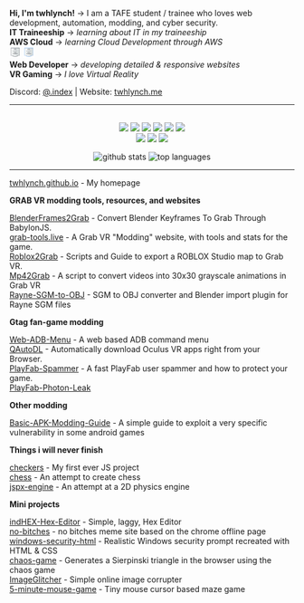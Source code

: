 **Hi, I'm twhlynch!** &rarr; I am a TAFE student / trainee who loves web development, automation, modding, and cyber security.
<br/>
**IT Traineeship** &rarr; _learning about IT in my traineeship_
<br/>
**AWS Cloud** &rarr; _learning Cloud Development through AWS_
<br/>
<img style="width: 20px" src="https://github.com/twhlynch/twhlynch.github.io/blob/main/img/aws-academy-graduate-aws-academy-cloud-foundations.png">
<img style="width: 20px" src="https://github.com/twhlynch/twhlynch.github.io/blob/main/img/aws-academy-graduate-aws-academy-cloud-developing.png">
<br/>
**Web Developer** &rarr; _developing detailed & responsive websites_
<br/>
**VR Gaming** &rarr; _I love Virtual Reality_



Discord: [@.index](https://discordapp.com/users/649165311257608192) | Website: [twhlynch.me](https://twhlynch.me)

----

<p>
<div align="center">
  <br />
  <img src="https://img.shields.io/badge/-JavaScript-fcde7f?style=for-the-badge&logo=javascript&logoColor=fcde7f&labelColor=282828">
  <img src="https://img.shields.io/badge/-HTML-f78166?style=for-the-badge&logo=html5&logoColor=f78166&labelColor=282828">
  <img src="https://img.shields.io/badge/-CSS-1bb6ec?style=for-the-badge&logo=css3&logoColor=1bb6ec&labelColor=282828">
  <img src="https://img.shields.io/badge/-Python-58A6FF?style=for-the-badge&logo=python&logoColor=58A6FF&labelColor=282828">
  <img src="https://img.shields.io/badge/-PHP-7d668d?style=for-the-badge&logo=php&logoColor=7d668d&labelColor=282828">
  <img src="https://img.shields.io/badge/-C++-BEC6CE?style=for-the-badge&logo=cplusplus&logoColor=BEC6CE&labelColor=282828">
  <br/>
  <img src="https://img.shields.io/static/v1?logo=visualstudiocode&label=&message=VScode&color=36465D&logoColor=AAA&style=flat-square">
  <img src="https://img.shields.io/static/v1?logo=github&label=&message=GitHub&color=36465D&logoColor=AAA&style=flat-square">
  <img src="https://img.shields.io/static/v1?logo=windows&label=&message=Windows&color=36465D&logoColor=AAA&style=flat-square">
</div>
</p>
<div align="center">
  <img src="https://github-readme-stats.vercel.app/api?hide_title=true&hide_rank=false&show_icons=true&include_all_commits=true&count_private=true&disable_animations=true&theme=github_dark&locale=en&hide_border=true&username=twhlynch" height="150" alt="github stats"  />
  <img src="https://github-readme-stats.vercel.app/api/top-langs?locale=en&hide_title=true&layout=compact&card_width=320&langs_count=6&theme=github_dark&hide_border=true&username=twhlynch" height="150" alt="top languages"  />
</div>

----

[twhlynch.github.io](https://github.com/twhlynch/twhlynch.github.io) - My homepage

**GRAB VR modding tools, resources, and websites**

[BlenderFrames2Grab](https://github.com/twhlynch/BlenderFrames2Grab) - Convert Blender Keyframes To Grab Through BabylonJS.<br>
[grab-tools.live](https://github.com/twhlynch/grab-tools.live) - A Grab VR "Modding" website, with tools and stats for the game.<br>
[Roblox2Grab](https://github.com/twhlynch/Roblox2Grab) - Scripts and Guide to export a ROBLOX Studio map to Grab VR.<br>
[Mp42Grab](https://github.com/twhlynch/Mp42Grab) - A script to convert videos into 30x30 grayscale animations in Grab VR<br>
[Rayne-SGM-to-OBJ](https://github.com/twhlynch/Rayne-SGM-to-OBJ) - SGM to OBJ converter and Blender import plugin for Rayne SGM files<br>

**Gtag fan-game modding**

[Web-ADB-Menu](https://github.com/twhlynch/Web-ADB-Menu) - A web based ADB command menu<br>
[QAutoDL](https://github.com/twhlynch/QAutoDL) - Automatically download Oculus VR apps right from your Browser.<br>
[PlayFab-Spammer](https://github.com/twhlynch/PlayFab-Spammer) - A fast PlayFab user spammer and how to protect your game.<br>
[PlayFab-Photon-Leak](https://github.com/twhlynch/PlayFab-Photon-Leak)<br>

**Other modding**

[Basic-APK-Modding-Guide](https://github.com/twhlynch/Basic-APK-Modding-Guide) - A simple guide to exploit a very specific vulnerability in some android games<br>

**Things i will never finish**

[checkers](https://github.com/twhlynch/checkers) - My first ever JS project<br>
[chess](https://github.com/twhlynch/chess) - An attempt to create chess<br>
[jspx-engine](https://github.com/twhlynch/jspx-engine) - An attempt at a 2D physics engine<br>

**Mini projects**

[indHEX-Hex-Editor](https://github.com/twhlynch/indHEX-Hex-Editor) - Simple, laggy, Hex Editor<br>
[no-bitches](https://github.com/twhlynch/no-bitches) - no bitches meme site based on the chrome offline page<br>
[windows-security-html](https://github.com/twhlynch/windows-security-html) - Realistic Windows security prompt recreated with HTML & CSS<br>
[chaos-game](https://github.com/twhlynch/chaos-game) - Generates a Sierpinski triangle in the browser using the chaos game<br>
[ImageGlitcher](https://github.com/twhlynch/ImageGlitcher) - Simple online image corrupter<br>
[5-minute-mouse-game](https://github.com/twhlynch/5-minute-mouse-game) - Tiny mouse cursor based maze game<br>
